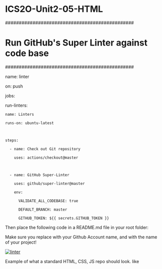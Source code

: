 # ICS2O-Unit2-05-HTML
###############################################

# Run GitHub's Super Linter against code base #

###############################################



name: linter



on: push



jobs:

  run-linters:

    name: Linters

    runs-on: ubuntu-latest



    steps:

      - name: Check out Git repository

        uses: actions/checkout@master

        

      - name: GitHub Super-Linter

        uses: github/super-linter@master

        env:

          VALIDATE_ALL_CODEBASE: true

          DEFAULT_BRANCH: master

          GITHUB_TOKEN: ${{ secrets.GITHUB_TOKEN }}

Then place the following code in a README.md file in your root folder:

Make sure you replace <OWNER> with your Github Account name, and <REPOSITORY> with the name of your project!

 [![linter](https://github.com/<OWNER>/<REPOSITORY>/workflows/linter/badge.svg)](https://github.com/marketplace/actions/super-linter)         

Example of what a standard HTML, CSS, JS repo should look. like

